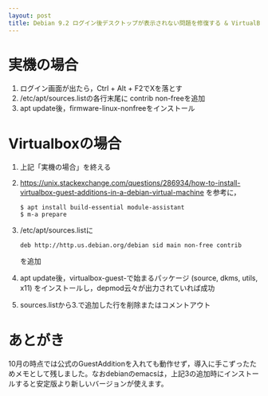 ```yaml
---
layout: post
title: Debian 9.2 ログイン後デスクトップが表示されない問題を修復する & VirtualBoxでGuestAdditionをインストール
---
```


# 実機の場合

1.  ログイン画面が出たら，Ctrl + Alt + F2でXを落とす
2.  /etc/apt/sources.listの各行末尾に contrib non-freeを追加
3.  apt update後，firmware-linux-nonfreeをインストール


# Virtualboxの場合

1.  上記「実機の場合」を終える
2.  <https://unix.stackexchange.com/questions/286934/how-to-install-virtualbox-guest-additions-in-a-debian-virtual-machine> を参考に，
    
        $ apt install build-essential module-assistant
        $ m-a prepare
3.  /etc/apt/sources.listに
    
        deb http://http.us.debian.org/debian sid main non-free contrib 
    
    を追加
4.  apt update後，virtualbox-guest-で始まるパッケージ (source, dkms, utils, x11) をインストールし，depmod云々が出力されていれば成功
5.  sources.listから3.で追加した行を削除またはコメントアウト


# あとがき

10月の時点では公式のGuestAdditionを入れても動作せず，導入に手こずったためメモとして残しました。なおdebianのemacsは，上記3の追加時にインストールすると安定版より新しいバージョンが使えます。

